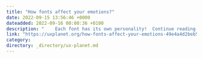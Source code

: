 ```yaml
---
title: "How fonts affect your emotions?"
date: 2022-09-15 13:56:46 +0000
dateadded: 2022-09-16 00:00:36 +0100
description: "    Each font has its own personality!  Continue reading on UX Planet »  "
link: "https://uxplanet.org/how-fonts-affect-your-emotions-49e4a4d2beb5?source=rss----819cc2aaeee0---4"
category:
directory: _directory/ux-planet.md
---
```

